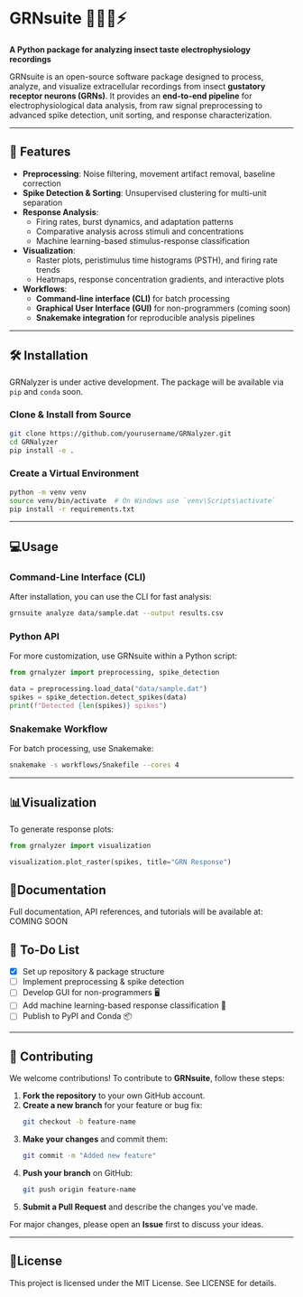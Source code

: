 # GRNsuite 🍯🐝👅⚡  
**A Python package for analyzing insect taste electrophysiology recordings**  

GRNsuite is an open-source software package designed to process, analyze, and visualize extracellular recordings from insect **gustatory receptor neurons (GRNs)**. It provides an **end-to-end pipeline** for electrophysiological data analysis, from raw signal preprocessing to advanced spike detection, unit sorting, and response characterization.  

---

## 🚀 **Features**
- **Preprocessing**: Noise filtering, movement artifact removal, baseline correction  
- **Spike Detection & Sorting**: Unsupervised clustering for multi-unit separation  
- **Response Analysis**:  
  - Firing rates, burst dynamics, and adaptation patterns  
  - Comparative analysis across stimuli and concentrations  
  - Machine learning-based stimulus-response classification  
- **Visualization**:  
  - Raster plots, peristimulus time histograms (PSTH), and firing rate trends  
  - Heatmaps, response concentration gradients, and interactive plots  
- **Workflows**:  
  - **Command-line interface (CLI)** for batch processing  
  - **Graphical User Interface (GUI)** for non-programmers (coming soon)  
  - **Snakemake integration** for reproducible analysis pipelines  

---

## 🛠️ **Installation**
GRNalyzer is under active development. The package will be available via `pip` and `conda` soon.  

### **Clone & Install from Source**
```bash
git clone https://github.com/yourusername/GRNalyzer.git
cd GRNalyzer
pip install -e .
```

### **Create a Virtual Environment**
```bash
python -m venv venv
source venv/bin/activate  # On Windows use `venv\Scripts\activate`
pip install -r requirements.txt
```

---
## 💻**Usage**

### **Command-Line Interface (CLI)**
After installation, you can use the CLI for fast analysis:
```bash
grnsuite analyze data/sample.dat --output results.csv
```

### **Python API**
For more customization, use GRNsuite within a Python script:
```python
from grnalyzer import preprocessing, spike_detection

data = preprocessing.load_data("data/sample.dat")
spikes = spike_detection.detect_spikes(data)
print(f"Detected {len(spikes)} spikes")
```

### **Snakemake Workflow**
For batch processing, use Snakemake:
```bash
snakemake -s workflows/Snakefile --cores 4
```

---
## 📊**Visualization**
To generate response plots:
```python
from grnalyzer import visualization

visualization.plot_raster(spikes, title="GRN Response")
```

## 📖**Documentation**
Full documentation, API references, and tutorials will be available at:
COMING SOON

## 📝 **To-Do List**
- [x] Set up repository & package structure  
- [ ] Implement preprocessing & spike detection  
- [ ] Develop GUI for non-programmers 🖥️  
- [ ] Add machine learning-based response classification 🤖  
- [ ] Publish to PyPI and Conda 📦  

---

## 👥 **Contributing**
We welcome contributions! To contribute to **GRNsuite**, follow these steps:  

1. **Fork the repository** to your own GitHub account.  
2. **Create a new branch** for your feature or bug fix:  
   ```bash
   git checkout -b feature-name
   ```
3. **Make your changes** and commit them:
   ```bash
   git commit -m "Added new feature"
   ```
4. **Push your branch** on GitHub:
   ```bash
   git push origin feature-name
   ```
5. **Submit a Pull Request** and describe the changes you've made.

For major changes, please open an **Issue** first to discuss your ideas.

---
## 📜**License**
This project is licensed under the MIT License. See LICENSE for details.


